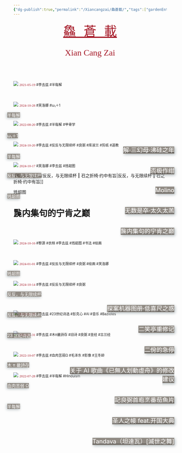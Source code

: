 ```yaml
---
{"dg-publish":true,"permalink":"/Xiancangzai/鱻蒼載/","tags":["gardenEntry"],"created":"2024-04-12T11:51:59.013+08:00"}
---
```



<pre style="text-align:center;"><a href="https://www.xiancangzai.com/" style="font-size:3em; color:#a61b29;">鱻 蒼 載</a></pre>

<pre style="font-size:2em; font-family:'AntroVectra'; text-align:center; color:#a61b29;">Xian Cang Zai</pre>

<div>
<span style="position:relative; z-index:2; top:150px;">
	<small style="color:white;font-size:1em;margin-left:-20px;background-color:rgba(74, 64, 53, 0.6);box-shadow: -2px 2px 10px rgba(178, 187, 190);">半每解</small></span>
<div style="position:relative; z-index:2; top:240px; margin-left:180px; margin-right:-25px; text-align:right;">
	<a href="https://www.xiancangzai.com/Xiancangzai/%E5%8D%8A%E6%AF%8F%E8%A7%A3%20%E2%80%96%20%E8%A7%A3%C2%B7%E4%B8%89%E5%B9%BB%E6%AF%8D%C2%B7%E6%B2%B8%E7%A1%85%E4%B9%8B%E5%B9%B4/">
		<small style="color:white; background-color:rgba(74, 64, 53, 0.6); font-size:1.4em; text-align: justify; box-shadow: 3px 3px 10px rgba(178, 187, 190);">解·三幻母·沸硅之年</small></a></div>
<img src="https://i.pinimg.com/736x/e1/db/88/e1db88bfb59d8ef4384efcb451d0fd00.jpg" class="cropped1">
<span style="position:relative; top:0px; font-size:0.8em;"><span style="font-family:'AntroVectra';color:#a61b29;">2021-05-19</span> #李去兹 #半每解 </span>
</div>

<div>
<span style="position:relative; z-index:2; top:150px;">
	<small style="color:white;font-size:1em;margin-left:-20px;background-color:rgba(74, 64, 53, 0.6);box-shadow: -2px 2px 10px rgba(178, 187, 190);">ω₁＋1</small></span>
<div style="position:relative; z-index:2; top:240px; margin-left:180px; margin-right:-25px; text-align:right;">
	<a href="https://www.xiancangzai.com/Xiancangzai/%CF%89%E2%82%81%EF%BC%8B1%20%E2%80%96%20%E5%90%A6%E6%9E%81%E4%BD%9C%E7%BB%80/">
		<small style="color:white; background-color:rgba(74, 64, 53, 0.6); font-size:1.4em; text-align: justify; box-shadow: 3px 3px 10px rgba(178, 187, 190);">否极作绀</small></a></div>
<img src="https://www.xiancangzai.com/img/user/%E9%99%84%E4%BB%B6/%E9%99%84%E4%BB%B62024/%CF%89%E2%82%81%EF%BC%8B1%20%E2%80%96%20%E5%90%A6%E6%9E%81%E4%BD%9C%E7%BB%80-1.jpg" class="cropped1">
<span style="position:relative; top:0px; font-size:0.8em;"><span style="font-family:'AntroVectra';color:#a61b29;">2024-10-28</span> #芙洛娜 #ω₁＋1 </span>
</div>

<div>
<span style="position:relative; z-index:2; top:150px;">
	<small style="color:white;font-size:1em;margin-left:-20px;background-color:rgba(74, 64, 53, 0.6);box-shadow: -2px 2px 10px rgba(178, 187, 190);">半每解</small></span>
<div style="position:relative; z-index:2; top:240px; margin-left:180px; margin-right:-25px; text-align:right;">
	<a href="https://www.xiancangzai.com/Xiancangzai/%E5%8D%8A%E6%AF%8F%E8%A7%A3%20%E2%80%96%20Molino/">
		<small style="color:white; background-color:rgba(74, 64, 53, 0.6); font-size:1.4em; text-align: justify; box-shadow: 3px 3px 10px rgba(178, 187, 190);">Molino</small></a></div>
<img src="https://blogger.googleusercontent.com/img/b/R29vZ2xl/AVvXsEhnhlGidWdf1zBwUW7VQlSyKCZwzxP6k3nBSXpc3diZHakh1_hoh_3LK4p4ScRVfXZ9LDS3xndlUGLrykb_Xv8LdcOeiU_Na4DV4qi40C45fi5uUGkHeQbkWr8CgJQQyBngC5fi/s1600/3654414518_eb16be3333_b.jpg" class="cropped1">
<span style="position:relative; top:0px; font-size:0.8em;"><span style="font-family:'AntroVectra';color:#a61b29;">2022-08-20</span> #李去兹 #半每解 #甲骨学 </span>
</div>

<div>
<span style="position:relative; z-index:2; top:150px;">
	<small style="color:white;font-size:1em;margin-left:-20px;background-color:rgba(74, 64, 53, 0.6);box-shadow: -2px 2px 10px rgba(178, 187, 190);">反反，与无限续杯</small></span>
<div style="position:relative; z-index:2; top:240px; margin-left:180px; margin-right:-25px; text-align:right;">
	<a href="https://www.xiancangzai.com/Xiancangzai/%E5%8F%8D%E5%8F%8D%EF%BC%8C%E4%B8%8E%E6%97%A0%E9%99%90%E7%BB%AD%E6%9D%AF%20%E2%80%96%20%E6%97%A0%E6%95%B0%E6%98%AF%E5%8D%92%C2%B7%E5%A4%AA%E4%B9%85%E5%A4%AA%E7%BE%94/">
		<small style="color:white; background-color:rgba(74, 64, 53, 0.6); font-size:1.4em; text-align: justify; box-shadow: 3px 3px 10px rgba(178, 187, 190);">无数是卒·太久太羔</small></a></div>
<img src="https://www.xiancangzai.com/img/user/%E9%99%84%E4%BB%B6/%E9%99%84%E4%BB%B62024/%E5%8F%8D%E5%8F%8D%EF%BC%8C%E4%B8%8E%E6%97%A0%E9%99%90%E7%BB%AD%E6%9D%AF%20%E2%80%96%20%E4%BA%8C%E4%BD%BE%E7%9A%84%E6%80%A5%E5%81%9C.png" class="cropped1">
<span style="position:relative; top:0px; font-size:0.8em;"><span style="font-family:'AntroVectra';color:#a61b29;">2024-10-20</span> #李去兹 #反反与无限续杯 #良弼 #库淑兰 #剪纸 #道教</span>
</div>

<div>
<span style="position:relative; z-index:2; top:150px;">
	<small style="color:white;font-size:1em;margin-left:-20px;background-color:rgba(74, 64, 53, 0.6);box-shadow: -2px 2px 10px rgba(178, 187, 190);">毤龆图</small></span>
<div style="position:relative; z-index:2; top:240px; margin-left:180px; margin-right:-25px; text-align:right;">
	<a href="https://www.xiancangzai.com/Xiancangzai/%E6%AF%A4%E9%BE%86%E5%9B%BE%20%E2%80%96%20%E4%96%99%E5%86%85%E9%9B%86%E5%8F%A5%E7%9A%84%E5%AE%81%E8%82%AF%E4%B9%8B%E5%B7%85/">
		<small style="color:white; background-color:rgba(74, 64, 53, 0.6); font-size:1.4em; text-align: justify; box-shadow: 3px 3px 10px rgba(178, 187, 190);">䖙内集句的宁肯之巅</small></a></div>
<img src="https://www.anne-marie.eu/wp-content/uploads/2020/01/Al-Buraq-Hyderabad-1770-75-wikipedia-1200x859.jpg" class="cropped1">
<span style="position:relative; top:0px; font-size:0.8em;"><span style="font-family:'AntroVectra';color:#a61b29;">2024-10-17</span> #芙洛娜 #李去兹 #毤龆图</span>
</div>

[[Xiancangzai/反反，与无限续杯 ‖ 䂖之折椅·约中有旨\|反反，与无限续杯 ‖ 䂖之折椅·约中有旨]]

<div class="header-media" style="background-image: url('https://www.anne-marie.eu/wp-content/uploads/2020/01/Al-Buraq-Hyderabad-1770-75-wikipedia-1200x859.jpg');">
    <div class="text-content">
        <p>毤龆图</p>
        <h1>䖙内集句的宁肯之巅</h1 >
    </div>
</div>
<div>
<span style="position:relative; z-index:2; top:150px;">
	<small style="color:white;font-size:1em;margin-left:-20px;background-color:rgba(74, 64, 53, 0.6);box-shadow: -2px 2px 10px rgba(178, 187, 190);">毤龆图</small></span>
<div style="position:relative; z-index:2; top:240px; margin-left:180px; margin-right:-25px; text-align:right;">
	<a href="https://www.xiancangzai.com/Xiancangzai/%E6%AF%A4%E9%BE%86%E5%9B%BE%20%E2%80%96%20%E6%8E%A2%E6%A1%88%E6%9C%BA%E5%99%A8%E5%9B%BE%E5%86%8C%C2%B7%E4%BD%8E%E5%96%9C%E5%B0%BA%E4%B9%8B%E6%83%91/">
		<small style="color:white; background-color:rgba(74, 64, 53, 0.6); font-size:1.4em; text-align: justify; box-shadow: 3px 3px 10px rgba(178, 187, 190);">探案机器图册·低喜尺之惑</small></a></div>
<img src="https://www.xiancangzai.com/img/user/%E9%99%84%E4%BB%B6/%E9%99%84%E4%BB%B62024/%E8%B5%A0%E8%A1%A3%E6%A1%93.jpg" class="cropped1">
<span style="position:relative; top:0px; font-size:0.8em;"><span style="font-family:'AntroVectra';color:#a61b29;">2024-10-16</span> #黎源 #衣桓 #李去兹 #毤龆图 #书法 #绘画</span>
</div>

<div>
<span style="position:relative; z-index:2; top:150px;">
	<small style="color:white;font-size:1em;margin-left:-20px;background-color:rgba(74, 64, 53, 0.6);box-shadow: -2px 2px 10px rgba(178, 187, 190);">反反，与无限续杯</small></span>
<div style="position:relative; z-index:2; top:240px; margin-left:180px; margin-right:-25px; text-align:right;">
	<a href="https://www.xiancangzai.com/Xiancangzai/%E5%8F%8D%E5%8F%8D%EF%BC%8C%E4%B8%8E%E6%97%A0%E9%99%90%E7%BB%AD%E6%9D%AF%20%E2%80%96%20%E4%BA%8C%E7%AC%91%E4%BA%AD%E9%87%8D%E4%BF%AE%E8%AE%B0/">
		<small style="color:white; background-color:rgba(74, 64, 53, 0.6); font-size:1.4em; text-align: justify; box-shadow: 3px 3px 10px rgba(178, 187, 190);">二笑亭重修记</small></a></div>
<img src="https://www.xiancangzai.com/img/user/%E9%99%84%E4%BB%B6/%E9%99%84%E4%BB%B62023/%E4%BA%8C%E7%AC%91%E4%BA%AD%E9%87%8D%E4%BF%AE%E8%AE%B0-3.jpg" class="cropped1">
<span style="position:relative; top:0px; font-size:0.8em;"><span style="font-family:'AntroVectra';color:#a61b29;">2024-01-01</span> #李去兹 #反反与无限续杯 #良弼 #绘画 #芙洛娜 </span>
</div>

<div>
<span style="position:relative; z-index:2; top:150px;">
	<small style="color:white;font-size:1em;margin-left:-20px;background-color:rgba(74, 64, 53, 0.6);box-shadow: -2px 2px 10px rgba(178, 187, 190);">反反，与无限续杯</small></span>
<div style="position:relative; z-index:2; top:240px; margin-left:180px; margin-right:-25px; text-align:right;">
	<a href="https://www.xiancangzai.com/Xiancangzai/%E5%8F%8D%E5%8F%8D%EF%BC%8C%E4%B8%8E%E6%97%A0%E9%99%90%E7%BB%AD%E6%9D%AF%20%E2%80%96%20%E4%BA%8C%E4%BD%BE%E7%9A%84%E6%80%A5%E5%81%9C/">
		<small style="color:white; background-color:rgba(74, 64, 53, 0.6); font-size:1.4em; text-align: justify; box-shadow: 3px 3px 10px rgba(178, 187, 190);">二佾的急停</small></a></div>
<img src="https://www.xiancangzai.com/img/user/%E9%99%84%E4%BB%B6/%E9%99%84%E4%BB%B62024/%E7%BB%86%E9%9B%A8%E6%B3%BD%E9%A6%99.png" class="cropped1">
<span style="position:relative; top:0px; font-size:0.8em;"><span style="font-family:'AntroVectra';color:#a61b29;">2024-10-14</span> #李去兹 #反反与无限续杯 #良弼</span>
</div>

<div>
<span style="position:relative; z-index:2; top:150px;">
	<small style="color:white;font-size:1em;margin-left:-20px;background-color:rgba(74, 64, 53, 0.6);box-shadow: -2px 2px 10px rgba(178, 187, 190);">23 世纪诗选</small></span>
<div style="position:relative; z-index:2; top:240px; margin-left:180px; margin-right:-25px; text-align:right;">
	<a href="https://www.xiancangzai.com/Xiancangzai/23%E4%B8%96%E7%BA%AA%E8%AF%97%E9%80%89%20%E2%80%96%20%E5%85%B3%E4%BA%8EAI%E6%AD%8C%E6%9B%B2%E3%80%8A%E5%B7%B2%E7%84%A1%E4%BA%BA%E5%88%92%E5%8B%95%E8%99%9B%E8%88%9F%E3%80%8B%E7%9A%84%E4%BF%AE%E6%94%B9%E5%BB%BA%E8%AE%AE/">
		<small style="color:white; background-color:rgba(74, 64, 53, 0.6); font-size:1.4em; text-align: justify; box-shadow: 3px 3px 10px rgba(178, 187, 190);">关于 AI 歌曲《已無人划動虛舟》的修改建议</small></a></div>
<img src="https://whitneymedia.org/assets/artwork/1202/56_12_cropped.jpeg" class="cropped1">
<span style="position:relative; top:0px; font-size:0.8em;"><span style="font-family:'AntroVectra';color:#a61b29;">2024-03-30</span> #李去兹 #23世纪诗选 #彭克心 #AI #音乐 #Baziotes</span>
</div>

<div>
<span style="position:relative; z-index:2; top:150px;">
		<small style="color:white;
		            font-size:1em;
		            margin-left:-20px;
		            background-color:rgba(74, 64, 53, 0.6);
		            box-shadow: -2px 2px 10px rgba(178, 187, 190);">
		    木 π 畿詩存
		    </small>
	    </span>
<div style="position:relative; z-index:2; top:240px; margin-left:180px; margin-right:-25px; text-align:right;">
	<a href="https://www.xiancangzai.com/Xiancangzai/%E6%9C%A8%CF%80%E7%95%BF%E8%A9%A9%E5%AD%98%20%E2%80%96%20%E8%A8%98%E8%89%AF%E5%BC%BC%E9%A6%96%E5%BA%96%E7%83%B9%E7%95%AA%E8%8C%84%E9%AD%9A%E7%89%87/">
			<small style="color:white; background-color:rgba(74, 64, 53, 0.6);
			            font-size:1.4em; text-align: justify;
			            box-shadow: 3px 3px 10px rgba(178, 187, 190);">
			    記良弼首庖烹番茄魚片
			    </small>
		</a></div>
	<img src="https://www.artbible.info/images/anoniem_jona_walvis_grt.jpg" class="cropped1">
<span style="position:relative;
             top:0px;
             font-size:0.8em;">
    <span style="font-family:'AntroVectra';color:#a61b29;">2024-01-31</span> #李去兹 #木π畿詩存 #旧诗 #良弼 #圣经 #古兰经
</span>
</div>

<div>
<span style="position:relative; z-index:2; top:150px;">
		<small style="color:white;
		            font-size:1em;
		            margin-left:-20px;
		            background-color:rgba(74, 64, 53, 0.6);
		            box-shadow: -2px 2px 10px rgba(178, 187, 190);">
		    血肉苦弱 Ω
		    </small>
	    </span>
<div style="position:relative; z-index:2; top:240px; margin-left:180px; margin-right:-25px; text-align:right;">
	<a href="https://www.xiancangzai.com/Xiancangzai/%E8%A1%80%E8%82%89%E8%8B%A6%E5%BC%B1%20%CE%A9%20%E2%80%96%20%E5%9C%A3%E4%BA%BA%E4%B9%8B%E5%B8%B9%20feat.%E5%BC%80%E5%9B%BD%E5%A4%A7%E5%85%B8/">
			<small style="color:white; background-color:rgba(74, 64, 53, 0.6);
			            font-size:1.4em; text-align: justify;
			            box-shadow: 3px 3px 10px rgba(178, 187, 190);">
			    圣人之帹 feat.开国大典
			    </small>
		</a></div>
	<img src="https://artlogic-res.cloudinary.com/w_1600,h_1600,c_limit,f_auto,fl_lossy,q_auto/artlogicstorage/inkstudio/images/view/b58671bf09cbb828cddff06ed2ee8e84470c4f58.jpg" class="cropped1">
<span style="position:relative;
             top:0px;
             font-size:0.8em;">
    <span style="font-family:'AntroVectra';color:#a61b29;">2022-10-07</span> #李去兹 #血肉苦弱Ω #毛泽东 #影像 #王冬龄
</span>
</div>

<div>
<span style="position:relative; z-index:2; top:150px;">
	<small style="color:white;font-size:1em;margin-left:-20px;background-color:rgba(74, 64, 53, 0.6);box-shadow: -2px 2px 10px rgba(178, 187, 190);">半每解</small></span>
<div style="position:relative; z-index:2; top:240px; margin-left:180px; margin-right:-25px; text-align:right;">
	<a href="https://www.xiancangzai.com/Xiancangzai/%E5%8D%8A%E6%AF%8F%E8%A7%A3%20%E2%80%96%20Tandava/">
		<small style="color:white; background-color:rgba(74, 64, 53, 0.6); font-size:1.4em; text-align: justify; box-shadow: 3px 3px 10px rgba(178, 187, 190);">Tandava（坦達瓦）[滅世之舞]</small></a></div>
<img src="https://www.xiancangzai.com/img/user/%E9%99%84%E4%BB%B6/%E9%99%84%E4%BB%B62024/Ananda-Tandava%20of%20Siva-Sadanrttamurti.png" class="cropped1">
<span style="position:relative; top:0px; font-size:0.8em;"><span style="font-family:'AntroVectra';color:#a61b29;">2022-07-28</span> #李去兹 #半每解 #Hinduism</span>
</div>
